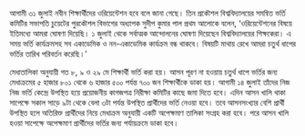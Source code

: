 আগামী ৩১ জুলাই নবীন শিক্ষার্থীদের ওরিয়েন্টেশন হবে বলে জানা গেছে। তিন প্রকৌশল বিশ্ববিদ্যালয়ের সমন্বিত ভর্তি কমিটির সভাপতি চুয়েটের পুরকৌশল বিভাগের অধ্যাপক সুদীপ কুমার পাল প্রথম আলোকে বলেন, ‘ওরিয়েন্টেশনের বিষয়ে ইতিমধ্যে আমরা ঘোষণা দিয়েছি। ১ জুলাই থেকে সর্বাত্মক আন্দোলনের ঘোষণা দিয়েছেন বিশ্ববিদ্যালয়ের শিক্ষকেরা। এ সময় ভর্তি কার্যক্রমসহ সব একাডেমিক ও নন-একাডেমিক কার্যক্রম বন্ধ থাকবে। বিষয়টি মাথায় রেখে আমরা চতুর্থ ধাপের ভর্তির তারিখ পরিবর্তন করেছি।’

মেধাতালিকা অনুযায়ী গত ৮, ৯ ও ২৯ মে শিক্ষার্থী ভর্তি করা হয়। আসন পূরণ না হওয়ায় চতুর্থ ধাপে ভর্তির জন্য মেধাক্রমের ৫ হাজার ৮০১ থেকে ৬ হাজার ৫০০ পর্যন্ত ৭০০ জন শিক্ষার্থীকে ডাকা হয়। আগামী ১৪ জুলাই তাঁদের নিজ নিজ ভর্তি কেন্দ্রে উপস্থিত হয়ে প্রয়োজনীয় কাগজপত্র নিরীক্ষা কমিটির কাছে জমা দিতে হবে। এদিন আসন খালি থাকা সাপেক্ষে সকাল সাড়ে ৯টা থেকে বেলা ৩টা পর্যন্ত উপস্থিত প্রার্থীদের ভর্তি নেওয়া হবে। তবে আসনসংখ্যার বেশি প্রার্থী উপস্থিত হলে অতিরিক্ত প্রার্থীদের নিয়ে মেধাক্রম অনুযায়ী একটি অপেক্ষমাণ তালিকা সংগ্রহ করা হবে। পরে আসন খালি হওয়া সাপেক্ষে অপেক্ষমাণ প্রার্থীদের ভর্তির জন্য পর্যায়ক্রমে ডাকা হবে।
